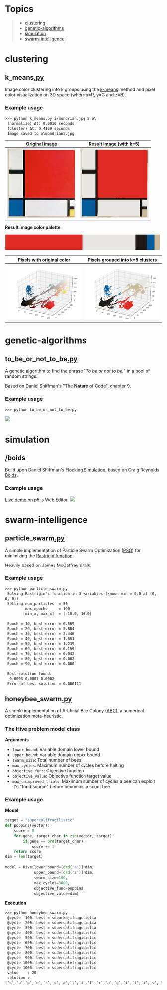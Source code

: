 # Topics

> - [clustering](#clustering)
> - [genetic-algorithms](#genetic-algorithms)
> - [simulation](#simulation)
> - [swarm-intelligence](#swarm-intelligence)

<!-- -->
# clustering
## k_means[.py](https://github.com/laurelkeys/large-i-mean-venti/blob/master/clustering/k_means.py)
Image color clustering into k groups using the [k-means](https://en.wikipedia.org/wiki/K-means_clustering) method and pixel color visualization on 3D space (where x=R, y=G and z=B).

### Example usage
```
>>> python k_means.py i\mondrian.jpg 5 o\
 (normalize) Δt: 0.0010 seconds
 (cluster) Δt: 0.4169 seconds
 Image saved to o\mondrian5.jpg
```

**Original image**         |  **Result image (with k=5)** 
:-------------------------:|:-------------------------:
![](https://raw.githubusercontent.com/laurelkeys/large-i-mean-venti/master/clustering/i/mondrian.jpg)  |  ![](https://raw.githubusercontent.com/laurelkeys/large-i-mean-venti/master/clustering/o/mondrian5.jpg)

**Result image color palette**

![](https://raw.githubusercontent.com/laurelkeys/large-i-mean-venti/master/clustering/o/mondrian5_histogram.png)

**Pixels with original color**         |  **Pixels grouped into k=5 clusters** 
:-------------------------:|:-------------------------:
<img src="https://raw.githubusercontent.com/laurelkeys/large-i-mean-venti/master/clustering/o/mondrian_plot.png" width="500"/>  |  <img src="https://raw.githubusercontent.com/laurelkeys/large-i-mean-venti/master/clustering/o/mondrian5_clusters.png" width="500"/>


<!-- -->
# genetic-algorithms

## to_be_or_not_to_be[.py](https://github.com/laurelkeys/large-i-mean-venti/blob/master/genetic-algorithms/to_be_or_not_to_be.py)

A genetic algorithm to find the phrase "*To be or not to be.*" in a pool of random strings.

Based on Daniel Shiffman's "The **Nature** of Code", [chapter 9](https://natureofcode.com/book/chapter-9-the-evolution-of-code/).

### Example usage
```
>>> python to_be_or_not_to_be.py
```
[![](https://i.gyazo.com/992ad6d9a4d433988d85b437e5d67032.gif)](https://gyazo.com/992ad6d9a4d433988d85b437e5d67032)

<!-- -->
# simulation
## [/](https://github.com/laurelkeys/large-i-mean-venti/blob/master/simulation/boids)boids
Build upon Daniel Shiffman's [Flocking Simulation](https://www.youtube.com/watch?v=mhjuuHl6qHM), based on Craig Reynolds [Boids](http://www.red3d.com/cwr/boids/).

### Example usage
[Live demo](https://editor.p5js.org/laurelkeys/full/PLeU1a7F1) on p5.js Web Editor.
![](https://i.gyazo.com/63a62214cf2fba0bab4356d336a3652d.gif)

<!-- -->
# swarm-intelligence

## particle_swarm[.py](https://github.com/laurelkeys/large-i-mean-venti/blob/master/swarm-intelligence/particle_swarm.py)

A simple implementation of Particle Swarm Optimization ([PSO](https://en.wikipedia.org/wiki/Particle_swarm_optimization)) for minimizing the [Rastrigin function](https://en.wikipedia.org/wiki/Rastrigin_function).

Heavily based on James McCaffrey's [talk](https://www.youtube.com/watch?v=bVDX_UwthZI).

### Example usage
```
>>> python particle_swarm.py
 Solving Rastrigin's function in 3 variables (known min = 0.0 at (0, 0, 0))
 Setting num_particles  = 50
         max_epochs     = 100
        [min_x, max_x]  = [-10.0, 10.0]

 Epoch = 10, best error = 6.569
 Epoch = 20, best error = 5.884
 Epoch = 30, best error = 2.446
 Epoch = 40, best error = 1.851
 Epoch = 50, best error = 1.239
 Epoch = 60, best error = 0.159
 Epoch = 70, best error = 0.042
 Epoch = 80, best error = 0.002
 Epoch = 90, best error = 0.000

 Best solution found:
  0.0003 0.0007 0.0002
 Error of best solution = 0.000111
```

## honeybee_swarm[.py](https://github.com/laurelkeys/large-i-mean-venti/blob/master/swarm-intelligence/honeybee_swarm.py)

A simple implementation of Artificial Bee Colony ([ABC](http://www.scholarpedia.org/article/Artificial_bee_colony_algorithm)), a numerical optimization meta-heuristic.

### The Hive problem model class
**Arguments**
- `lower_bound`: Variable domain lower bound
- `upper_bound`: Variable domain upper bound
- `swarm_size`: Total number of bees
- `max_cycles`: Maximum number of cycles before halting
- `objective_func`: Objective function
- `objective_value`: Objective function target value
- `max_unimproved_trials`: Maximum number of cycles a bee can exploit it's "food source" before becoming a scout bee

### Example usage
**Model**
```python
target = "supercalifragilistic"
def poppins(vector):
    score = 0
    for gene, target_char in zip(vector, target):
        if gene == ord(target_char):
            score += 1
    return score
dim = len(target)

model = Hive(lower_bound=[ord('a')]*dim, 
             upper_bound=[ord('z')]*dim, 
             swarm_size=100,  
             max_cycles=3000, 
             objective_func=poppins,
             objective_value=dim)
```

**Execution**
```
>>> python honeybee_swarm.py
 @cycle  100: best = sdpurkajifnagcliqtia
 @cycle  200: best = sdpercalifnagcliqtia
 @cycle  300: best = sdpercalifnagclistia
 @cycle  400: best = sudercalifragicistic
 @cycle  500: best = sudercalifragicistic
 @cycle  600: best = sudercalifragicistic
 @cycle  700: best = sudercalifragicistic
 @cycle  800: best = sudercalifragicistic
 @cycle  900: best = sudercalifragicistic
 @cycle 1000: best = supercalefragilistic
 @cycle 1006: best = supercalifragilistic
 value    : 20
 solution : ['s','u','p','e','r','c','a','l','i','f','r','a','g','i','l','i','s','t','i','c']
```


